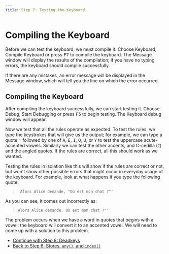 ```yaml
---
title: Step 7: Testing the Keyboard
---
```


# Compiling the Keyboard

Before we can test the keyboard, we must compile it. Choose
Keyboard, Compile
Keyboard or press <kbd>F7</kbd> to compile the
keyboard. The Message window will display the results of the
compilation; if you have no typing errors, the keyboard should compile
successfully.

If there are any mistakes, an error message will be displayed in the
Message window, which will tell you the line on which the error
occurred.

## Compiling the Keyboard

After compiling the keyboard successfully, we can start testing it.
Choose Debug,
Start Debugging or press
<kbd>F5</kbd> to begin testing. The Keyboard debug window
will appear.

Now we test that all the rules operate as expected. To test the rules,
we type the keystrokes that will give us the output; for example, we can
type a quote <kbd>'</kbd> followed by one of
<kbd>A</kbd>, <kbd>E</kbd>,
<kbd>I</kbd>, <kbd>O</kbd>,
<kbd>U</kbd>, or <kbd>Y</kbd> to test the
uppercase acute-accented vowels. Similarly we can test the other
accents, and C-cedilla (`Ç`) and the angled quotes. If the rules are
correct, all this should work as we wanted.

Testing the rules in isolation like this will show if the rules are
correct or not, but won't show other possible errors that might occur in
everyday usage of the keyboard. For example, look at what happens if you
type the following quote:

> `'Alors Alice demande, "Où est mon chat ?"'`

As you can see, it comes out incorrectly as:

> `Álors Alice demande, Öù est mon chat ?"'`

The problem occurs when we have a word in quotes that begins with a
vowel: the keyboard will convert it to an accented vowel. We will need
to come up with a solution to this problem.

-   [Continue with Step 8: Deadkeys](step-8)
-   [Back to Step 6: Stores, `any()`, and `index()`](step-6)